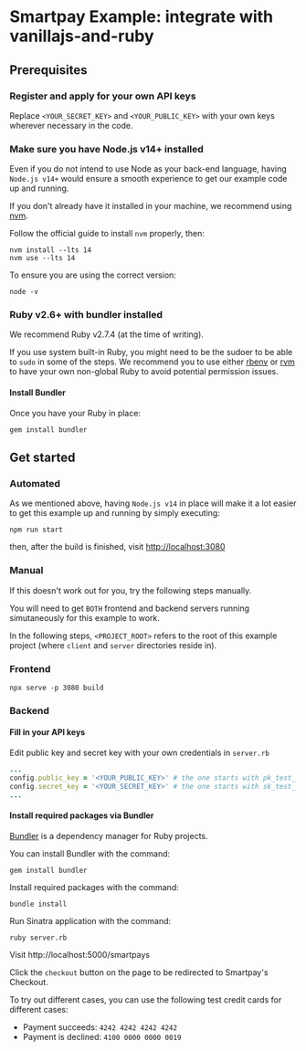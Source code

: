 # Smartpay Example: integrate with vanillajs-and-ruby

## Prerequisites

### Register and apply for your own API keys

Replace `<YOUR_SECRET_KEY>` and `<YOUR_PUBLIC_KEY>` with your own keys wherever necessary in the code.

### Make sure you have Node.js v14+ installed

Even if you do not intend to use Node as your back-end language, having `Node.js v14+` would ensure a smooth experience to get our example code up and running.

If you don't already have it installed in your machine, we recommend using [nvm](https://github.com/nvm-sh/nvm).

Follow the official guide to install `nvm` properly, then:

```shell
nvm install --lts 14
nvm use --lts 14
```

To ensure you are using the correct version:

```shell
node -v
```

### Ruby v2.6+ with bundler installed

We recommend Ruby v2.7.4 (at the time of writing).

If you use system built-in Ruby, you might need to be the sudoer to be able to `sudo` in some of the steps. We recommend you to use either [rbenv](https://github.com/rbenv/rbenv) or [rvm](https://rvm.io/) to have your own non-global Ruby to avoid potential permission issues.

#### Install Bundler

Once you have your Ruby in place:

```shell
gem install bundler
```

## Get started

### Automated

As we mentioned above, having `Node.js v14` in place will make it a lot easier to get this example up and running by simply executing:

```shell
npm run start
```

then, after the build is finished, visit [http://localhost:3080](http://localhost:3080)

### Manual

If this doesn't work out for you, try the following steps manually.

You will need to get `BOTH` frontend and backend servers running simutaneously for this example to work.

In the following steps, `<PROJECT_ROOT>` refers to the root of this example project (where `client` and `server` directories reside in).

### Frontend

```shell
npx serve -p 3080 build
```

### Backend

#### Fill in your API keys

Edit public key and secret key with your own credentials in `server.rb`

```ruby
...
config.public_key = '<YOUR_PUBLIC_KEY>' # the one starts with pk_test_
config.secret_key = '<YOUR_SECRET_KEY>' # the one starts with sk_test_
...
```

#### Install required packages via Bundler

[Bundler](https://bundler.io/) is a dependency manager for Ruby projects.

You can install Bundler with the command:

```shell
gem install bundler
```

Install required packages with the command:

```shell
bundle install
```

Run Sinatra application with the command:

```sheel
ruby server.rb
```

Visit http://localhost:5000/smartpays

Click the `checkout` button on the page to be redirected to Smartpay's Checkout.

To try out different cases, you can use the following test credit cards for different cases:

- Payment succeeds: `4242 4242 4242 4242`
- Payment is declined: `4100 0000 0000 0019`
